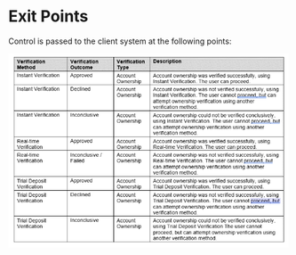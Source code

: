 
# Exit Points

Control is passed to the client system at the following points: 

<center>

 ![image](../assets/images/ExitPoints.png)

 &nbsp;

</center>